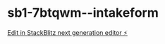 # sb1-7btqwm--intakeform

[Edit in StackBlitz next generation editor ⚡️](https://stackblitz.com/~/github.com/vrmTRO/sb1-7btqwm--intakeform)